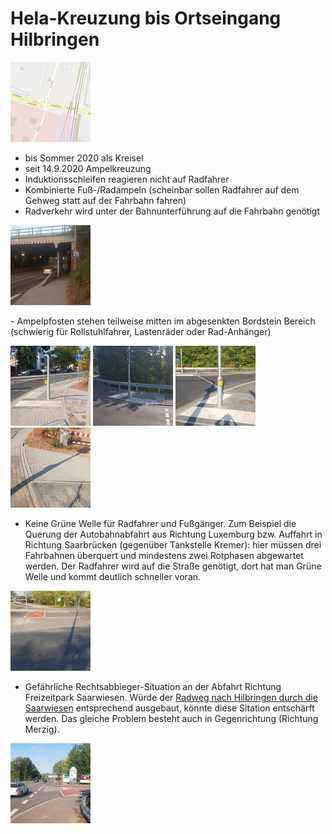 # Hela-Kreuzung bis Ortseingang Hilbringen
<a href="media/map-Hela-Kreuzung.png"><img alt="Karte Hela-Kreuzung" src="media/thumb-map-Hela-Kreuzung.png"/></a>

- bis Sommer 2020 als Kreisel
- seit 14.9.2020 Ampelkreuzung
- Induktionsschleifen reagieren nicht auf Radfahrer
- Kombinierte Fuß-/Radampeln (scheinbar sollen Radfahrer auf dem Gehweg statt auf der Fahrbahn fahren)
- Radverkehr wird unter der Bahnunterführung auf die Fahrbahn genötigt
<p><a href="media/20200917_193635.jpg"><img alt="Radweg-Ende-Lothringerstr" src="media/thumb-20200917_193635.jpg"/></a></p>
- Ampelpfosten stehen teilweise mitten im abgesenkten Bordstein Bereich (schwierig für Rollstuhlfahrer, Lastenräder oder Rad-Anhänger)
<p>
  <a href="media/20200919_095052.jpg"><img alt="Ampelpfosten 1" src="media/thumb-20200919_095052.jpg"/></a>
  <a href="media/20200919_113201.jpg"><img alt="Ampelpfosten 2" src="media/thumb-20200919_113201.jpg"/></a>
  <a href="media/20200919_095506.jpg"><img alt="Ampelpfosten 3" src="media/thumb-20200919_095506.jpg"/></a>
  <a href="media/20200919_095100.jpg"><img alt="Ampelpfosten Detail" src="media/thumb-20200919_095100.jpg"/></a>
</p>

- Keine Grüne Welle für Radfahrer und Fußgänger. Zum Beispiel die Querung der Autobahnabfahrt aus Richtung Luxemburg bzw. Auffahrt in Richtung Saarbrücken (gegenüber Tankstelle Kremer): hier müssen drei Fahrbahnen überquert und mindestens zwei Rotphasen abgewartet werden. Der Radfahrer wird auf die Straße genötigt, dort hat man Grüne Welle und kommt deutlich schneller voran.

<a href="media/20200919_095150.jpg"><img alt="Mindestens Zwei Ampelphasen" src="media/thumb-20200919_095150.jpg"/></a>

- Gefährliche Rechtsabbieger-Situation an der Abfahrt Richtung Freizeitpark Saarwiesen.
Würde der [Radweg nach Hilbringen durch die Saarwiesen](saarwiesen.md) entsprechend ausgebaut, könnte diese Sitation entschärft werden.
Das gleiche Problem besteht auch in Gegenrichtung (Richtung Merzig).

<a href="media/20200919_095356.jpg"><img alt="Abzweig Saarwiesen" src="media/thumb-20200919_095356.jpg"/></a>


